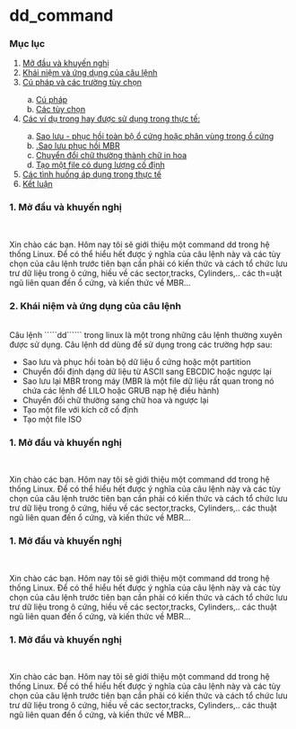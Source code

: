 # dd_command

<h3 name="top">Mục lục</h3>
<ol>
  <li><a href="#modau">Mở đầu và khuyến nghị</a></li>
  <li><a href="#khainiem">Khái niệm và ứng dụng của câu lệnh</a></li>
  <li><a href="#cuphap">Cú pháp và các trường tùy chọn</a></li>
			<ol type="a" >
			<li><a href="#cp1">Cú pháp</a></li>
			<li><a href="#cp2">Các tùy chọn</a></li>
			</ol>
   <li><a href="#vidu">Các ví dụ trong hay được sử dụng trong thực tế:</a></li>
			<ol type="a">
			<li><a href="#vd1">Sao lưu - phục hồi toàn bộ ổ cứng hoặc phân vùng trong ổ cứng</a></li>
			<li><a href="#vd2">.Sao lưu phục hồi MBR</a></li>
			<li><a href="#vd3">Chuyển đổi chữ thường thành chữ in hoa</a></li>
			<li><a href="#vd4">Tạo một file có dung lượng cố định</a></li>
			</ol>
   <li><a href="#thucte">Các tình huống áp dụng trong thực tế</a></li>
   <li><a href="#top">Kết luận</a></li>
</ol>

<p name="modau">
	<h3><b>1. Mở đầu và khuyến nghị</b></h3><br>

Xin chào các bạn. Hôm nay tôi sẽ giới thiệu một command dd trong hệ thống Linux. Để có thể hiểu hết được ý nghĩa của câu lệnh này và các tùy chọn của câu lệnh trước tiên bạn cần phải có kiến thức và cách tổ chức lưu trư dữ liệu trong ô cứng, hiều về các sector,tracks, Cylinders,.. các th=uật ngũ liên quan đến ổ cứng, và kiến thức về MBR...<br>
</p>
<p name="khainiem">
	<h3><b>2. Khái niệm và ứng dụng của câu lệnh</b></h3><br>
  Câu lệnh `````dd`````` trong linux là một trong những câu lệnh thường xuyên được sử dụng. Câu lệnh dd dùng để sử dụng trong các trường hợp sau:
<ul>
<li>Sao lưu và phục hồi toàn bộ dữ liệu ổ cứng hoặc một partition</li>
<li>Chuyển đổi định dạng dữ liệu từ ASCII sang EBCDIC hoặc ngược lại</li>
<li>Sao lưu lại MBR trong máy (MBR là một file dữ liệu rất quan trong nó chứa các lệnh để LILO hoặc GRUB nạp hệ điều hành)</li>
<li>Chuyển đổi chữ thường sang chữ hoa và ngược lại</li>
<li>Tạo một file với kích cỡ cố định</li>
<li>Tạo một file ISO</li>
</ul>
</p>
<p name="cuphap">
	<h3><b>1. Mở đầu và khuyến nghị</b></h3><br>

Xin chào các bạn. Hôm nay tôi sẽ giới thiệu một command dd trong hệ thống Linux. Để có thể hiểu hết được ý nghĩa của câu lệnh này và các tùy chọn của câu lệnh trước tiên bạn cần phải có kiến thức và cách tổ chức lưu trư dữ liệu trong ô cứng, hiều về các sector,tracks, Cylinders,.. các thuật ngũ liên quan đến ổ cứng, và kiến thức về MBR...<br>
</p>
<p name="cp1">
	<h3><b>1. Mở đầu và khuyến nghị</b></h3><br>

Xin chào các bạn. Hôm nay tôi sẽ giới thiệu một command dd trong hệ thống Linux. Để có thể hiểu hết được ý nghĩa của câu lệnh này và các tùy chọn của câu lệnh trước tiên bạn cần phải có kiến thức và cách tổ chức lưu trư dữ liệu trong ô cứng, hiều về các sector,tracks, Cylinders,.. các thuật ngũ liên quan đến ổ cứng, và kiến thức về MBR...<br>
</p>
<p name="cp2">
	<h3><b>1. Mở đầu và khuyến nghị</b></h3><br>

Xin chào các bạn. Hôm nay tôi sẽ giới thiệu một command dd trong hệ thống Linux. Để có thể hiểu hết được ý nghĩa của câu lệnh này và các tùy chọn của câu lệnh trước tiên bạn cần phải có kiến thức và cách tổ chức lưu trư dữ liệu trong ô cứng, hiều về các sector,tracks, Cylinders,.. các thuật ngũ liên quan đến ổ cứng, và kiến thức về MBR...<br>
</p>
<p name="khainiem"></p>
<p name="cuphap"></p>
